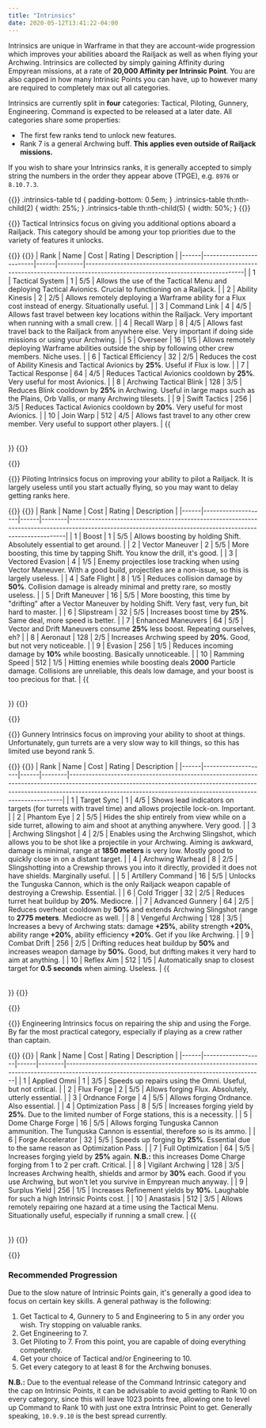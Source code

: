 ```yaml
---
title: "Intrinsics"
date: 2020-05-12T13:41:22-04:00
---
```


Intrinsics are unique in Warframe in that they are account-wide progression which improves your abilities aboard the Railjack as well as when flying your Archwing. Intrinsics are collected by simply gaining Affinity during Empyrean missions, at a rate of **20,000 Affinity per Intrinsic Point**. You are also capped in how many Intrinsic Points you can have, up to however many are required to completely max out all categories.

Intrinsics are currently split in **four** categories: Tactical, Piloting, Gunnery, Engineering. Command is expected to be released at a later date. All categories share some properties:

- The first few ranks tend to unlock new features.
- Rank 7 is a general Archwing buff. **This applies even outside of Railjack missions.**

If you wish to share your Intrinsics ranks, it is generally accepted to simply string the numbers in the order they appear above (TPGE), e.g. `8976` or `8.10.7.3`.

{{<inlinecss>}}
.intrinsics-table td {
    padding-bottom: 0.5em;
}
.intrinsics-table th:nth-child(2) {
    width: 25%;
}
.intrinsics-table th:nth-child(5) {
    width: 50%;
}
{{</inlinecss>}}

{{<imgdesc align="left" image="images/TacticalIntrinsic.png" title="Tactical Intrinsic" imgwidth="3" padding="1em">}}
Tactical Intrinsics focus on giving you additional options aboard a Railjack. This category should be among your top priorities due to the variety of features it unlocks.

{{<collapse id="intrinsics-piloting-collapse">}}
{{<table class="intrinsics-table table-striped">}}
| Rank | Name                    | Cost | Rating | Description                                                                                                                    |
|------|-------------------------|------|--------|--------------------------------------------------------------------------------------------------------------------------------|
|    1 | Tactical System         |    1 |    5/5 | Allows the use of the Tactical Menu and deploying Tactical Avionics. Crucial to functioning on a Railjack.                     |
|    2 | Ability Kinesis         |    2 |    2/5 | Allows remotely deploying a Warframe ability for a Flux cost instead of energy. Situationally useful.                          |
|    3 | Command Link            |    4 |    4/5 | Allows fast travel between key locations within the Railjack. Very important when running with a small crew.                   |
|    4 | Recall Warp             |    8 |    4/5 | Allows fast travel back to the Railjack from anywhere else. Very important if doing side missions or using your Archwing.      |
|    5 | Overseer                |   16 |    1/5 | Allows remotely deploying Warframe abilities outside the ship by following other crew members. Niche uses.                     |
|    6 | Tactical Efficiency     |   32 |    2/5 | Reduces the cost of Ability Kinesis and Tactical Avionics by **25%**. Useful if Flux is low.                                   |
|    7 | Tactical Response       |   64 |    4/5 | Reduces Tactical Avionics cooldown by **25%**. Very useful for most Avionics.                                                  |
|    8 | Archwing Tactical Blink |  128 |    3/5 | Reduces Blink cooldown by **25%** in Archwing. Useful in large maps such as the Plains, Orb Vallis, or many Archwing tilesets. |
|    9 | Swift Tactics           |  256 |    3/5 | Reduces Tactical Avionics cooldown by **20%**. Very useful for most Avionics.                                                  |
|   10 | Join Warp               |  512 |    4/5 | Allows fast travel to any other crew member. Very useful to support other players.                                             |
{{</table>}}
{{</collapse>}}

{{</imgdesc>}}

{{<imgdesc align="left" image="images/PilotingIntrinsic.png" title="Piloting Intrinsic" imgwidth="3" padding="1em">}}
Piloting Intrinsics focus on improving your ability to pilot a Railjack. It is largely useless until you start actually flying, so you may want to delay getting ranks here.

{{<collapse id="intrinsics-tactical-collapse">}}
{{<table class="intrinsics-table table-striped">}}
| Rank | Name               | Cost | Rating | Description                                                                                                                                               |
|------|--------------------|------|--------|-----------------------------------------------------------------------------------------------------------------------------------------------------------|
|    1 | Boost              |    1 |    5/5 | Allows boosting by holding Shift. Absolutely essential to get around.                                                                                     |
|    2 | Vector Maneuver    |    2 |    5/5 | More boosting, this time by tapping Shift. You know the drill, it's good.                                                                                 |
|    3 | Vectored Evasion   |    4 |    1/5 | Enemy projectiles lose tracking when using Vector Maneuver. With a good build, projectiles are a non-issue, so this is largely useless.                   |
|    4 | Safe Flight        |    8 |    1/5 | Reduces collision damage by **50%**. Collision damage is already minimal and pretty rare, so mostly useless.                                              |
|    5 | Drift Maneuver     |   16 |    5/5 | More boosting, this time by "drifting" after a Vector Maneuver by holding Shift. Very fast, very fun, bit hard to master.                                 |
|    6 | Slipstream         |   32 |    5/5 | Increases boost time by **25%**. Same deal, more speed is better.                                                                                         |
|    7 | Enhanced Maneuvers |   64 |    5/5 | Vector and Drift Maneuvers consume **25%** less boost. Repeating ourselves, eh?                                                                           |
|    8 | Aeronaut           |  128 |    2/5 | Increases Archwing speed by **20%**. Good, but not very noticeable.                                                                                       |
|    9 | Evasion            |  256 |    1/5 | Reduces incoming damage by **10%** while boosting. Basically unnoticeable.                                                                                |
|   10 | Ramming Speed      |  512 |    1/5 | Hitting enemies while boosting deals **2000** Particle damage. Collisions are unreliable, this deals low damage, and your boost is too precious for that. |
{{</table>}}
{{</collapse>}}

{{</imgdesc>}}

{{<imgdesc align="left" image="images/GunneryIntrinsic.png" title="Gunnery Intrinsic" imgwidth="3" padding="1em">}}
Gunnery Intrinsics focus on improving your ability to shoot at things. Unfortunately, gun turrets are a very slow way to kill things, so this has limited use beyond rank 5.

{{<collapse id="intrinsics-gunnery-collapse">}}
{{<table class="intrinsics-table table-striped">}}
| Rank | Name               | Cost | Rating | Description                                                                                                                                                                                                                            |
|------|--------------------|------|--------|----------------------------------------------------------------------------------------------------------------------------------------------------------------------------------------------------------------------------------------|
|    1 | Target Sync        |    1 | 4/5    | Shows lead indicators on targets (for turrets with travel time) and allows projectile lock-on. Important.                                                                                                                              |
|    2 | Phantom Eye        |    2 | 5/5    | Hides the ship entirely from view while on a side turret, allowing to aim and shoot at anything anywhere. Very good.                                                                                                                   |
|    3 | Archwing Slingshot |    4 | 2/5    | Enables using the Archwing Slingshot, which allows you to be shot like a projectile in your Archwing. Aiming is awkward, damage is minimal, range at **1850 meters** is very low. Mostly good to quickly close in on a distant target. |
|    4 | Archwing Warhead   |    8 | 2/5    | Slingshotting into a Crewship throws you into it directly, provided it does not have shields. Marginally useful.                                                                                                                       |
|    5 | Artillery Command  |   16 | 5/5    | Unlocks the Tunguska Cannon, which is the only Railjack weapon capable of destroying a Crewship. Essential.                                                                                                                            |
|    6 | Cold Trigger       |   32 | 2/5    | Reduces turret heat buildup by **20%**. Mediocre.                                                                                                                                                                                      |
|    7 | Advanced Gunnery   |   64 | 2/5    | Reduces overheat cooldown by **50%** and extends Archwing Slingshot range to **2775 meters**. Mediocre as well.                                                                                                                        |
|    8 | Vengeful Archwing  |  128 | 3/5    | Increases a bevy of Archwing stats: damage **+25%**, ability strength **+20%**, ability range **+20%**, ability efficiency **+20%**. Get if you like Archwing.                                                                         |
|    9 | Combat Drift       |  256 | 2/5    | Drifting reduces heat buildup by **50%** and increases weapon damage by **50%**. Good, but drifting makes it very hard to aim at anything.                                                                                             |
|   10 | Reflex Aim         |  512 | 1/5    | Automatically snap to closest target for **0.5 seconds** when aiming. Useless.                                                                                                                                                         |
{{</table>}}
{{</collapse>}}

{{</imgdesc>}}

{{<imgdesc align="left" image="images/EngineeringIntrinsic.png" title="Engineering Intrinsic" imgwidth="3" padding="1em">}}
Engineering Intrinsics focus on repairing the ship and using the Forge. By far the most practical category, especially if playing as a crew rather than captain.

{{<collapse id="intrinsics-engineering-collapse">}}
{{<table class="intrinsics-table table-striped">}}
| Rank | Name              | Cost | Rating | Description                                                                                                                                |
|------|-------------------|------|--------|--------------------------------------------------------------------------------------------------------------------------------------------|
|    1 | Applied Omni      |    1 | 3/5    | Speeds up repairs using the Omni. Useful, but not critical.                                                                                |
|    2 | Flux Forge        |    2 | 5/5    | Allows forging Flux. Absolutely, utterly essential.                                                                                        |
|    3 | Ordnance Forge    |    4 | 5/5    | Allows forging Ordnance. Also essential.                                                                                                   |
|    4 | Optimization Pass |    8 | 5/5    | Increases forging yield by **25%**. Due to the limited number of Forge stations, this is a necessity.                                      |
|    5 | Dome Charge Forge |   16 | 5/5    | Allows forging Tunguska Cannon ammunition. The Tunguska Cannon is essential, therefore so is its ammo.                                     |
|    6 | Forge Accelerator |   32 | 5/5    | Speeds up forging by **25%**. Essential due to the same reason as Optimization Pass.                                                       |
|    7 | Full Optimization |   64 | 5/5    | Increases forging yield by **25%** again. **N.B.:** this increases Dome Charge forging from 1 to 2 per craft. Critical.                    |
|    8 | Vigilant Archwing |  128 | 3/5    | Increases Archwing health, shields and armor by **30%** each. Good if you use Archwing, but won't let you survive in Empyrean much anyway. |
|    9 | Surplus Yield     |  256 | 1/5    | Increases Refinement yields by **10%**. Laughable for such a high Intrinsic Points cost.                                                   |
|   10 | Anastasis         |  512 | 3/5    | Allows remotely repairing one hazard at a time using the Tactical Menu. Situationally useful, especially if running a small crew.          |
{{</table>}}
{{</collapse>}}

{{</imgdesc>}}

### Recommended Progression

Due to the slow nature of Intrinsic Points gain, it's generally a good idea to focus on certain key skills. A general pathway is the following:

1. Get Tactical to 4, Gunnery to 5 and Engineering to 5 in any order you wish. Try stopping on valuable ranks.
2. Get Engineering to 7.
3. Get Piloting to 7. From this point, you are capable of doing everything competently.
4. Get your choice of Tactical and/or Engineering to 10.
5. Get every category to at least 8 for the Archwing bonuses.

**N.B.:** Due to the eventual release of the Command Intrinsic category and the cap on Intrinsic Points, it can be advisable to avoid getting to Rank 10 on every category, since this will leave 1023 points free, allowing one to level up Command to Rank 10 with just one extra Intrinsic Point to get. Generally speaking, `10.9.9.10` is the best spread currently.